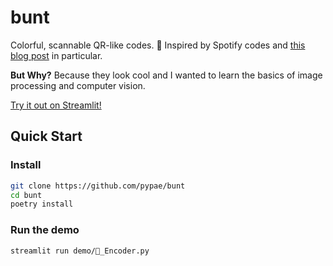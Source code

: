 # bunt
Colorful, scannable QR-like codes. 🌈 
Inspired by Spotify codes and [this blog post](https://boonepeter.github.io/posts/spotify-codes-part-2) in particular.

**But Why?** Because they look cool and I wanted to learn the basics of image processing and computer vision.

[Try it out on Streamlit!](https://bunt-codes.streamlit.app/)


## Quick Start

### Install
```bash
git clone https://github.com/pypae/bunt
cd bunt
poetry install
```

### Run the demo
```bash
streamlit run demo/🎨_Encoder.py
```
